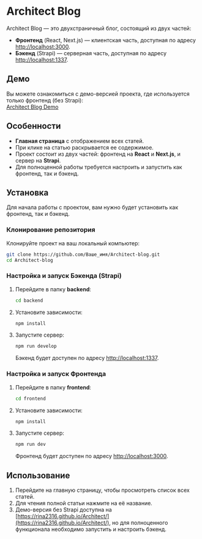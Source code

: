 # Architect Blog

Architect Blog — это двухстраничный блог, состоящий из двух частей:

- **Фронтенд** (React, Next.js) — клиентская часть, доступная по адресу [http://localhost:3000](http://localhost:3000).
- **Бэкенд** (Strapi) — серверная часть, доступная по адресу [http://localhost:1337](http://localhost:1337).

## Демо

Вы можете ознакомиться с демо-версией проекта, где используется только фронтенд (без Strapi):  
[Architect Blog Demo](https://rina2316.github.io/Architect/)

## Особенности

- **Главная страница** с отображением всех статей.
- При клике на статью раскрывается ее содержимое.
- Проект состоит из двух частей: фронтенд на **React** и **Next.js**, и сервер на **Strapi**.
- Для полноценной работы требуется настроить и запустить как фронтенд, так и бэкенд.

## Установка

Для начала работы с проектом, вам нужно будет установить как фронтенд, так и бэкенд.

### Клонирование репозитория

Клонируйте проект на ваш локальный компьютер:

```bash
git clone https://github.com/Ваше_имя/Architect-blog.git
cd Architect-blog
```

### Настройка и запуск Бэкенда (Strapi)

1. Перейдите в папку **backend**:

    ```bash
    cd backend
    ```

2. Установите зависимости:

    ```bash
    npm install
    ```

3. Запустите сервер:

    ```bash
    npm run develop
    ```

    Бэкенд будет доступен по адресу [http://localhost:1337](http://localhost:1337).

### Настройка и запуск Фронтенда

1. Перейдите в папку **frontend**:

    ```bash
    cd frontend
    ```

2. Установите зависимости:

    ```bash
    npm install
    ```

3. Запустите сервер:

    ```bash
    npm run dev
    ```

    Фронтенд будет доступен по адресу [http://localhost:3000](http://localhost:3000).

## Использование

1. Перейдите на главную страницу, чтобы просмотреть список всех статей.
2. Для чтения полной статьи нажмите на её название.
3. Демо-версия без Strapi доступна на [https://rina2316.github.io/Architect/](https://rina2316.github.io/Architect/), но для полноценного функционала необходимо запустить и настроить бэкенд.
